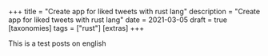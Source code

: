 +++
title = "Create app for liked tweets with rust lang"
description = "Create app for liked tweets with rust lang"
date = 2021-03-05
draft = true
[taxonomies]
tags = ["rust"]
[extras]
+++

This is a test posts on english